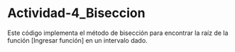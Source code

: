 # Actividad-4_Biseccion
Este código implementa el método de bisección para encontrar la raíz de la función [Ingresar función] en un intervalo dado.
